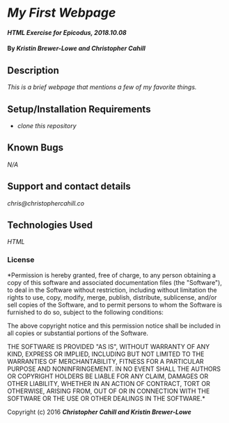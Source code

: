 # _My First Webpage_

#### _HTML Exercise for Epicodus, 2018.10.08_

#### By _Kristin Brewer-Lowe and Christopher Cahill_

## Description

_This is a brief webpage that mentions a few of my favorite things._

## Setup/Installation Requirements

* _clone this repository_

## Known Bugs

_N/A_

## Support and contact details

_chris@christophercahill.co_

## Technologies Used

_HTML_

### License

*Permission is hereby granted, free of charge, to any person obtaining a copy
of this software and associated documentation files (the "Software"), to deal
in the Software without restriction, including without limitation the rights
to use, copy, modify, merge, publish, distribute, sublicense, and/or sell
copies of the Software, and to permit persons to whom the Software is
furnished to do so, subject to the following conditions:

The above copyright notice and this permission notice shall be included in all
copies or substantial portions of the Software.

THE SOFTWARE IS PROVIDED "AS IS", WITHOUT WARRANTY OF ANY KIND, EXPRESS OR
IMPLIED, INCLUDING BUT NOT LIMITED TO THE WARRANTIES OF MERCHANTABILITY,
FITNESS FOR A PARTICULAR PURPOSE AND NONINFRINGEMENT. IN NO EVENT SHALL THE
AUTHORS OR COPYRIGHT HOLDERS BE LIABLE FOR ANY CLAIM, DAMAGES OR OTHER
LIABILITY, WHETHER IN AN ACTION OF CONTRACT, TORT OR OTHERWISE, ARISING FROM,
OUT OF OR IN CONNECTION WITH THE SOFTWARE OR THE USE OR OTHER DEALINGS IN THE
SOFTWARE.*

Copyright (c) 2016 **_Christopher Cahill and Kristin Brewer-Lowe_**
